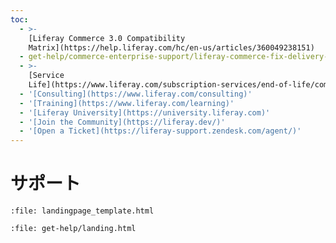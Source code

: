 ```yaml
---
toc:
  - >-
    [Liferay Commerce 3.0 Compatibility
    Matrix](https://help.liferay.com/hc/en-us/articles/360049238151)
  - get-help/commerce-enterprise-support/liferay-commerce-fix-delivery-method.md
  - >-
    [Service
    Life](https://www.liferay.com/subscription-services/end-of-life/commerce/)
  - '[Consulting](https://www.liferay.com/consulting)'
  - '[Training](https://www.liferay.com/learning)'
  - '[Liferay University](https://university.liferay.com)'
  - '[Join the Community](https://liferay.dev/)'
  - '[Open a Ticket](https://liferay-support.zendesk.com/agent/)'
---
```

# サポート

```{raw} html
:file: landingpage_template.html
```

```{raw} html
:file: get-help/landing.html
```
